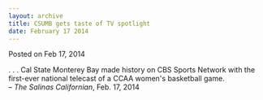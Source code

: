 ```yaml
---
layout: archive
title: CSUMB gets taste of TV spotlight
date: February 17 2014
---
```





<span class="date">Posted on Feb 17, 2014    </span>
<p>. . . Cal State Monterey Bay made history on CBS Sports Network
with the first-ever national telecast of a CCAA women&apos;s basketball
game.&#xA0;<br>
&#x2013; <em>The Salinas Californian</em>, Feb. 17, 2014</br></p>





